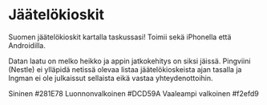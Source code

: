 # Jäätelökioskit

Suomen jäätelökioskit kartalla taskussasi!
Toimii sekä iPhonella että Androidilla.

Datan laatu on melko heikko ja appin jatkokehitys on siksi jäissä. Pingviini (Nestle) ei ylläpidä netissä olevaa listaa jäätelökioskeista ajan tasalla ja Ingman ei ole julkaissut sellaista eikä vastaa yhteydenottoihin.

Sininen #281E78
Luonnonvalkoinen #DCD59A
Vaaleampi valkoinen #f2efd9